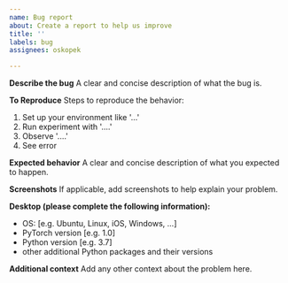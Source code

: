 ```yaml
---
name: Bug report
about: Create a report to help us improve
title: ''
labels: bug
assignees: oskopek

---
```


**Describe the bug**
A clear and concise description of what the bug is.

**To Reproduce**
Steps to reproduce the behavior:
1. Set up your environment like '...'
2. Run experiment with '....'
3. Observe '....'
4. See error

**Expected behavior**
A clear and concise description of what you expected to happen.

**Screenshots**
If applicable, add screenshots to help explain your problem.

**Desktop (please complete the following information):**
 - OS: [e.g. Ubuntu, Linux, iOS, Windows, ...]
 - PyTorch version [e.g. 1.0]
 - Python version [e.g. 3.7]
 - other additional Python packages and their versions

**Additional context**
Add any other context about the problem here.
